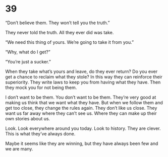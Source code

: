 # 39

“Don’t believe them. They won’t tell you the truth.” 

They never told the truth. All they ever did was take. 

“We need this thing of yours. We’re going to take it from you.” 

“Why, what do I get?”

“You’re just a sucker.” 

When they take what’s yours and leave, do they ever return? Do you ever get a chance to reclaim what they stole? In this way they can reinforce their superiority. They write laws to keep you from having what they have. Then they mock you for not being them.

I don’t want to be them. You don’t want to be them. They’re very good at making us think that we want what they have. But when we follow them and get too close, they change the rules again. They don’t like us close. They want us far away where they can’t see us. Where they can make up their own stories about us. 

Look. Look everywhere around you today. Look to history. They are clever. This is what they’ve always done. 

Maybe it seems like they are winning, but they have always been few and we are many. 